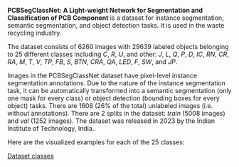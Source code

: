 **PCBSegClassNet: A Light-weight Network for Segmentation and Classification of PCB Component** is a dataset for instance segmentation, semantic segmentation, and object detection tasks. It is used in the waste recycling industry. 

The dataset consists of 6260 images with 29639 labeled objects belonging to 25 different classes including *C*, *R*, *U*, and other: *J*, *L*, *Q*, *P*, *D*, *IC*, *RN*, *CR*, *RA*, *M*, *T*, *V*, *TP*, *FB*, *S*, *BTN*, *CRA*, *QA*, *LED*, *F*, *SW*, and *JP*.

Images in the PCBSegClassNet dataset have pixel-level instance segmentation annotations. Due to the nature of the instance segmentation task, it can be automatically transformed into a semantic segmentation (only one mask for every class) or object detection (bounding boxes for every object) tasks. There are 1608 (26% of the total) unlabeled images (i.e. without annotations). There are 2 splits in the dataset: *train* (5008 images) and *val* (1252 images). The dataset was released in 2023 by the Indian Institute of Technology, India..

Here are the visualized examples for each of the 25 classes:

[Dataset classes](https://github.com/dataset-ninja/pcbsegclassnet/raw/main/visualizations/classes_preview.webm)
